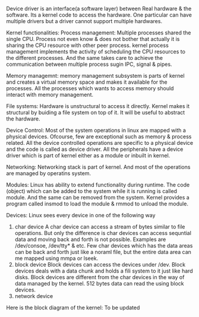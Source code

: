 Device driver is an interface(a software layer) between Real hardware & the software. Its a kernel code to access the hardware.
One particular can have multiple drivers but a driver cannot support multiple hardwares.

Kernel functionalities:
Process management:
Multiple processes shared the single CPU. 
Process not even know & does not bother that actually it is sharing the CPU resource with other peer process.
kernel process management implements the activity of scheduling the CPU resources to the different processes. 
And the same takes care to achieve the communication between multiple process sugin IPC, signal & pipes.

Memory managemnt:
memory management subsystem is parts of kernel and creates a virtual memory space and makes it available for the processes. 
All the processes which wants to access memory should interact with memory management.

File systems:
Hardware is unstructural to access it directly. Kernel makes it structural by buiding a file system on top of it.
It will be useful to abstract the hardware.

Device Control:
Most of the system operations in linux are mapped with a physical devices. 
Ofcourse, few are exceptional such as memory & process related.
All the device controlled operations are specific to a physical device and the code is called as device driver.
All the peripherals have a device driver which is part of kernel either as a module or inbuilt in kernel.

Networking:
Networking stack is part of kernel. And most of the operations are managed by operatins system.

Modules:
Linux has ability to extend functionality during runtime. 
The code (object) which can be added to the system while it is running is called module. And the same can be removed from the system.
Kernel provides a program called insmod to load the module & rmmod to unload the module.

Devices:
Linux sees every device in one of the following way
1. char device
    A char device can access a stream of bytes similar to file operations. 
    But only the difference is char devices can access sequntial data and moving back and forth is not possible.
    Examples are /dev/consoe, /dev/tty* & etc. Few char devices which has the data areas can be back and forth just like a noraml file,
    but the entire data area can me mapped using mmpa or lseek.
2. block device
    Block devices can access the devices under /dev. 
    Block devices deals with a data chunk and holds a fili system to it just like hard disks.
    Block devices are different from the char devices in the way of data managed by the kernel.
    512 bytes data can read the using block devices.
3. network device

Here is the block diagram of the kernel:
  To be updated
  
  
